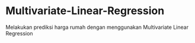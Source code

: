 # Multivariate-Linear-Regression
Melakukan prediksi harga rumah dengan menggunakan Multivariate Linear Regression
